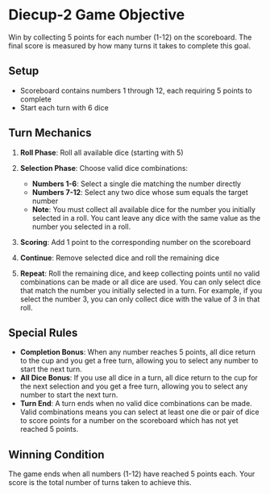 # Diecup-2 Game Objective

Win by collecting 5 points for each number (1-12) on the scoreboard. The final score is measured by how many turns it takes to complete this goal.

## Setup

- Scoreboard contains numbers 1 through 12, each requiring 5 points to complete
- Start each turn with 6 dice

## Turn Mechanics

1. **Roll Phase**: Roll all available dice (starting with 5)
2. **Selection Phase**: Choose valid dice combinations:
    - **Numbers 1-6**: Select a single die matching the number directly
    - **Numbers 7-12**: Select any two dice whose sum equals the target number
    - **Note**: You must collect all available dice for the number you initially selected in a roll. You cant leave any dice with the same value as the number you selected in a roll.

3. **Scoring**: Add 1 point to the corresponding number on the scoreboard
4. **Continue**: Remove selected dice and roll the remaining dice
5. **Repeat**: Roll the remaining dice, and keep collecting points until no valid combinations can be made or all dice are used. You can only select dice that match the number you initially selected in a turn. For example, if you select the number 3, you can only collect dice with the value of 3 in that roll.

## Special Rules

- **Completion Bonus**: When any number reaches 5 points, all dice return to the cup and you get a free turn, allowing you to select any number to start the next turn.
- **All Dice Bonus**: If you use all dice in a turn, all dice return to the cup for the next selection and you get a free turn, allowing you to select any number to start the next turn.
- **Turn End**: A turn ends when no valid dice combinations can be made. Valid combinations means you can select at least one die or pair of dice to score points for a number on the scoreboard which has not yet reached 5 points.

## Winning Condition

The game ends when all numbers (1-12) have reached 5 points each. Your score is the total number of turns taken to achieve this.
